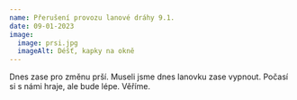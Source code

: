 ```yaml
---
name: Přerušení provozu lanové dráhy 9.1.
date: 09-01-2023
image:
  image: prsi.jpg
  imageAlt: Déšť, kapky na okně
---
```


Dnes zase pro změnu prší. Museli jsme dnes lanovku zase vypnout. Počasí si s námi hraje, ale bude lépe. Věříme.
